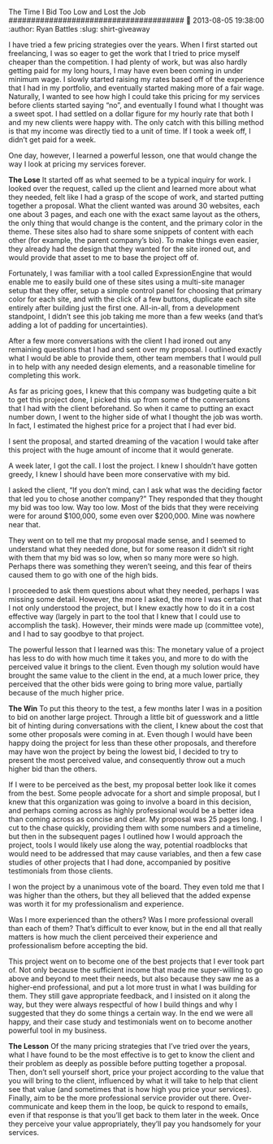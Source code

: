The Time I Bid Too Low and Lost the Job
#######################################
:date: 2013-08-05 19:38:00
:author: Ryan Battles
:slug: shirt-giveaway

I have tried a few pricing strategies over the years. When I first started out freelancing, I was so eager to get the work that I tried to price myself cheaper than the competition. I had plenty of work, but was also hardly getting paid for my long hours, I may have even been coming in under minimum wage. I slowly started raising my rates based off of the experience that I had in my portfolio, and eventually started making more of a fair wage. Naturally, I wanted to see how high I could take this pricing for my services before clients started saying “no”, and eventually I found what I thought was a sweet spot.  I had settled on a dollar figure for my hourly rate that both I and my new clients were happy with. The only catch with this billing method is that my income was directly tied to a unit of time. If I took a week off, I didn’t get paid for a week. 

One day, however, I learned a powerful lesson, one that would change the way I look at pricing my services forever. 

**The Lose**
It started off as what seemed to be a typical inquiry for work. I looked over the request, called up the client and learned more about what they needed, felt like I had a grasp of the scope of work, and started putting together a proposal. What the client wanted was around 30 websites, each one about 3 pages, and each one with the exact same layout as the others, the only thing that would change is the content, and the primary color in the theme. These sites also had to share some snippets of content with each other (for example, the parent company’s bio). To make things even easier, they already had the design that they wanted for the site ironed out, and would provide that asset to me to base the project off of.

Fortunately, I was familiar with a tool called ExpressionEngine that would enable me to easily build one of these sites using a multi-site manager setup that they offer, setup a simple control panel for choosing that primary color for each site, and with the click of a few buttons, duplicate each site entirely after building just the first one. All-in-all, from a development standpoint, I didn’t see this job taking me more than a few weeks (and that’s adding a lot of padding for uncertainties).  

After a few more conversations with the client I had ironed out any remaining questions that I had and sent over my proposal. I outlined exactly what I would be able to provide them, other team members that I would pull in to help with any needed design elements,  and a reasonable timeline for completing this work.

As far as pricing goes, I knew that this company was budgeting quite a bit to get this project done, I picked this up from some of the conversations that I had with the client beforehand. So when it came to putting an exact number down, I went to the higher side of what I thought the job was worth. In fact, I estimated the highest price for a project that I had ever bid. 

I sent the proposal, and started dreaming of the vacation I would take after this project with the huge amount of income that it would generate.

A week later, I got the call. I lost the project. I knew I shouldn’t have gotten greedy, I knew I should have been more conservative with my bid. 

I asked the client, “If you don’t mind, can I ask what was the deciding factor that led you to chose another company?” They responded that they thought my bid was too low. Way too low. Most of the bids that they were receiving were for around $100,000, some even over $200,000. Mine was nowhere near that. 

They went on to tell me that my proposal made sense, and I seemed to understand what they needed done, but for some reason it didn’t sit right with them that my bid was so low, when so many more were so high. Perhaps there was something they weren’t seeing, and this fear of theirs caused them to go with one of the high bids. 

I proceeded to ask them questions about what they needed, perhaps I was missing some detail. However, the more I asked, the more I was certain that I not only understood the project, but I knew exactly how to do it in a cost effective way (largely in part to the tool that I knew that I could use to accomplish the task). However, their minds were made up (committee vote), and I had to say goodbye to that project.

The powerful lesson that I learned was this: The monetary value of a project has less to do with how much time it takes you, and more to do with the perceived value it brings to the client. Even though my solution would have brought the same value to the client in the end, at a much lower price, they perceived that the other bids were going to bring more value, partially because of the much higher price. 

**The Win**
To put this theory to the test, a few months later I was in a position to bid on another large project. Through a little bit of guesswork and a little bit of hinting during conversations with the client, I knew about the cost that some other proposals were coming in at. Even though I would have been happy doing the project for less than these other proposals, and therefore may have won the project by being the lowest bid, I decided to try to present the most perceived value, and consequently throw out a much higher bid than the others.

If I were to be perceived as the best, my proposal better look like it comes from the best. Some people advocate for a short and simple proposal, but I knew that this organization was going to involve a board in this decision, and perhaps coming across as highly professional would be a better idea than coming across as concise and clear. My proposal was 25 pages long. I cut to the chase quickly, providing them with some numbers and a timeline, but then in the subsequent pages I outlined how I would approach the project, tools I would likely use along the way, potential roadblocks that would need to be addressed that may cause variables, and then a few case studies of other projects that I had done, accompanied by positive testimonials from those clients.

I won the project by a unanimous vote of the board.  They even told me that I was higher than the others, but they all believed that the added expense was worth it for my professionalism and experience.

Was I more experienced than the others? Was I more professional overall than each of them? That’s difficult to ever know, but in the end all that really matters is how much the client perceived their experience and professionalism before accepting the bid.

This project went on to become one of the best projects that I ever took part of. Not only because the sufficient income that made me super-willing to go above and beyond to meet their needs, but also because they saw me as a higher-end professional, and put a lot more trust in what I was building for them. They still gave appropriate feedback, and I insisted on it along the way, but they were always respectful of how I build things and why I suggested that they do some things a certain way. In the end we were all happy, and their case study and testimonials went on to become another powerful tool in my business.

**The Lesson**
Of the many pricing strategies that I’ve tried over the years, what I have found to be the most effective is to get to know the client and their problem as deeply as possible before putting together a proposal. Then, don’t sell yourself short, price your project according to the value that you will bring to the client, influenced by what it will take to help that client see that value (and sometimes that is how high you price your services). Finally, aim to be the more professional service provider out there. Over-communicate and keep them in the loop, be quick to respond to emails, even if that response is that you’ll get back to them later in the week. Once they perceive your value appropriately, they’ll pay you handsomely for your services.


